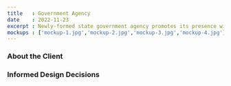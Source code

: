```yaml
---
title   : Government Agency
date    : 2022-11-23
excerpt : Newly-formed state government agency promotes its presence with visual standards.
mockups : ['mockup-1.jpg','mockup-2.jpg','mockup-3.jpg','mockup-4.jpg'] 
---
```


### About the Client



### Informed Design Decisions


